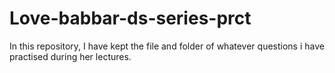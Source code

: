 # Love-babbar-ds-series-prct
In this repository, I have kept the file and folder of whatever questions i have practised during her lectures.
